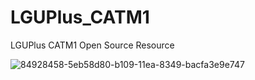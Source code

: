 # LGUPlus_CATM1
LGUPlus CATM1 Open Source Resource

![84928458-5eb58d80-b109-11ea-8349-bacfa3e9e747](https://user-images.githubusercontent.com/5525230/85207645-0c70a880-b365-11ea-9a89-00f5d496e7db.png)

